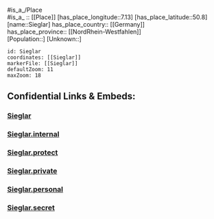 ﻿---
location: [50.8,7.13] 
mapzoom: [7,12] 
mapmarker: city 
type: City
tags:
- geo/City


SpocWebEntityId: 34250
isDeleted: false
confidential: public

---
#is_a_/Place  
#is_a_ :: [[Place]] 
[has_place_longitude::7.13] 
[has_place_latitude::50.8] 
[name::Sieglar] 
has_place_country:: [[Germany]]  
has_place_province:: [[NordRhein-Westfahlen]]  
[Population::] 
[Unknown::] 


```leaflet
id: Sieglar
coordinates: [[Sieglar]] 
markerFile: [[Sieglar]] 
defaultZoom: 11 
maxZoom: 18
```


## Confidential Links & Embeds: 

### [Sieglar](/_public/Earth/Continent/Europe/Europe~Central/Germany/Germany~West/Nord_Rhein-Westfalen/counties~NW/Rhein-Sieg-Kreis/cities~Rhein-Sieg/Troisdorf/Sieglar.md) 

### [Sieglar.internal](/_internal/Earth/Continent/Europe/Europe~Central/Germany/Germany~West/Nord_Rhein-Westfalen/counties~NW/Rhein-Sieg-Kreis/cities~Rhein-Sieg/Troisdorf/Sieglar.internal.md) 

### [Sieglar.protect](/_protect/Earth/Continent/Europe/Europe~Central/Germany/Germany~West/Nord_Rhein-Westfalen/counties~NW/Rhein-Sieg-Kreis/cities~Rhein-Sieg/Troisdorf/Sieglar.protect.md) 

### [Sieglar.private](/_private/Earth/Continent/Europe/Europe~Central/Germany/Germany~West/Nord_Rhein-Westfalen/counties~NW/Rhein-Sieg-Kreis/cities~Rhein-Sieg/Troisdorf/Sieglar.private.md) 

### [Sieglar.personal](/_personal/Earth/Continent/Europe/Europe~Central/Germany/Germany~West/Nord_Rhein-Westfalen/counties~NW/Rhein-Sieg-Kreis/cities~Rhein-Sieg/Troisdorf/Sieglar.personal.md) 

### [Sieglar.secret](/_secret/Earth/Continent/Europe/Europe~Central/Germany/Germany~West/Nord_Rhein-Westfalen/counties~NW/Rhein-Sieg-Kreis/cities~Rhein-Sieg/Troisdorf/Sieglar.secret.md) 
